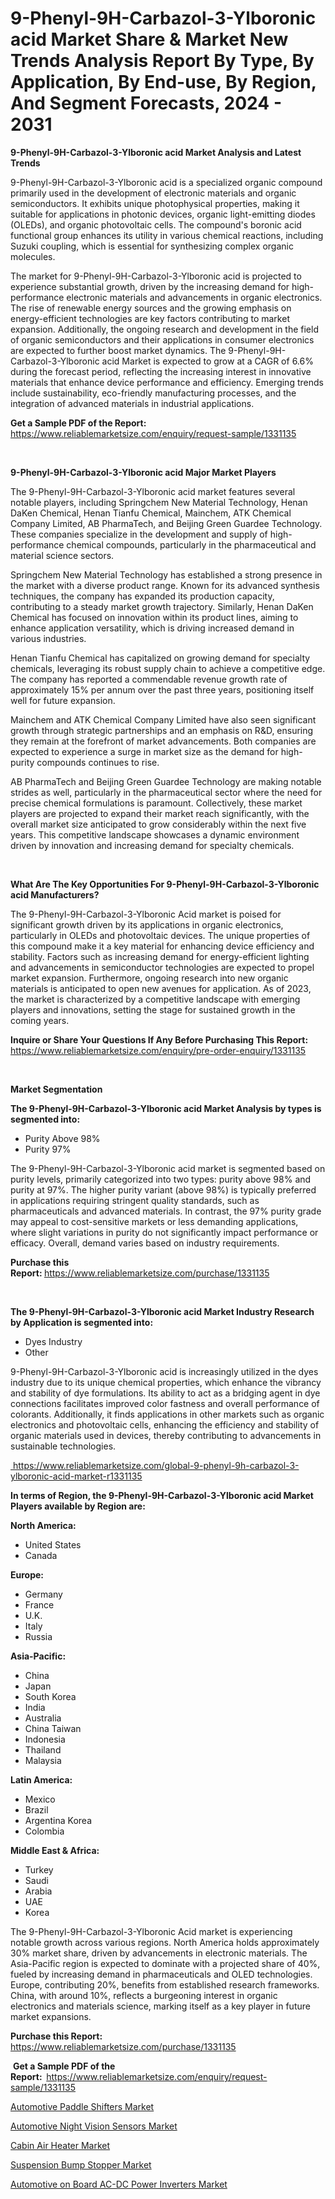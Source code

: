 <p><h1>9-Phenyl-9H-Carbazol-3-Ylboronic acid Market Share & Market New Trends Analysis Report By Type, By Application, By End-use, By Region, And Segment Forecasts, 2024 - 2031</h1></p><p><strong>9-Phenyl-9H-Carbazol-3-Ylboronic acid Market Analysis and Latest Trends</strong></p>
<p><p>9-Phenyl-9H-Carbazol-3-Ylboronic acid is a specialized organic compound primarily used in the development of electronic materials and organic semiconductors. It exhibits unique photophysical properties, making it suitable for applications in photonic devices, organic light-emitting diodes (OLEDs), and organic photovoltaic cells. The compound's boronic acid functional group enhances its utility in various chemical reactions, including Suzuki coupling, which is essential for synthesizing complex organic molecules.</p><p>The market for 9-Phenyl-9H-Carbazol-3-Ylboronic acid is projected to experience substantial growth, driven by the increasing demand for high-performance electronic materials and advancements in organic electronics. The rise of renewable energy sources and the growing emphasis on energy-efficient technologies are key factors contributing to market expansion. Additionally, the ongoing research and development in the field of organic semiconductors and their applications in consumer electronics are expected to further boost market dynamics. The 9-Phenyl-9H-Carbazol-3-Ylboronic acid Market is expected to grow at a CAGR of 6.6% during the forecast period, reflecting the increasing interest in innovative materials that enhance device performance and efficiency. Emerging trends include sustainability, eco-friendly manufacturing processes, and the integration of advanced materials in industrial applications.</p></p>
<p><strong>Get a Sample PDF of the Report:&nbsp;</strong> <a href="https://www.reliablemarketsize.com/enquiry/request-sample/1331135?utm_campaign=1734&utm_medium=2&utm_source=Github&utm_content=ia&utm_term=16102024&utm_id=9-phenyl-9h-carbazol-3-ylboronic-acid">https://www.reliablemarketsize.com/enquiry/request-sample/1331135</a></p>
<p>&nbsp;</p>
<p><strong>9-Phenyl-9H-Carbazol-3-Ylboronic acid Major Market Players</strong></p>
<p><p>The 9-Phenyl-9H-Carbazol-3-Ylboronic acid market features several notable players, including Springchem New Material Technology, Henan DaKen Chemical, Henan Tianfu Chemical, Mainchem, ATK Chemical Company Limited, AB PharmaTech, and Beijing Green Guardee Technology. These companies specialize in the development and supply of high-performance chemical compounds, particularly in the pharmaceutical and material science sectors.</p><p>Springchem New Material Technology has established a strong presence in the market with a diverse product range. Known for its advanced synthesis techniques, the company has expanded its production capacity, contributing to a steady market growth trajectory. Similarly, Henan DaKen Chemical has focused on innovation within its product lines, aiming to enhance application versatility, which is driving increased demand in various industries.</p><p>Henan Tianfu Chemical has capitalized on growing demand for specialty chemicals, leveraging its robust supply chain to achieve a competitive edge. The company has reported a commendable revenue growth rate of approximately 15% per annum over the past three years, positioning itself well for future expansion.</p><p>Mainchem and ATK Chemical Company Limited have also seen significant growth through strategic partnerships and an emphasis on R&D, ensuring they remain at the forefront of market advancements. Both companies are expected to experience a surge in market size as the demand for high-purity compounds continues to rise.</p><p>AB PharmaTech and Beijing Green Guardee Technology are making notable strides as well, particularly in the pharmaceutical sector where the need for precise chemical formulations is paramount. Collectively, these market players are projected to expand their market reach significantly, with the overall market size anticipated to grow considerably within the next five years. This competitive landscape showcases a dynamic environment driven by innovation and increasing demand for specialty chemicals.</p></p>
<p>&nbsp;</p>
<p><strong>What Are The Key Opportunities For 9-Phenyl-9H-Carbazol-3-Ylboronic acid Manufacturers?</strong></p>
<p><p>The 9-Phenyl-9H-Carbazol-3-Ylboronic Acid market is poised for significant growth driven by its applications in organic electronics, particularly in OLEDs and photovoltaic devices. The unique properties of this compound make it a key material for enhancing device efficiency and stability. Factors such as increasing demand for energy-efficient lighting and advancements in semiconductor technologies are expected to propel market expansion. Furthermore, ongoing research into new organic materials is anticipated to open new avenues for application. As of 2023, the market is characterized by a competitive landscape with emerging players and innovations, setting the stage for sustained growth in the coming years.</p></p>
<p><strong>Inquire or Share Your Questions If Any Before Purchasing This Report:</strong> <a href="https://www.reliablemarketsize.com/enquiry/pre-order-enquiry/1331135?utm_campaign=1734&utm_medium=2&utm_source=Github&utm_content=ia&utm_term=16102024&utm_id=9-phenyl-9h-carbazol-3-ylboronic-acid">https://www.reliablemarketsize.com/enquiry/pre-order-enquiry/1331135</a></p>
<p>&nbsp;</p>
<p><strong>Market Segmentation</strong></p>
<p><strong>The 9-Phenyl-9H-Carbazol-3-Ylboronic acid Market Analysis by types is segmented into:</strong></p>
<p><ul><li>Purity Above 98%</li><li>Purity 97%</li></ul></p>
<p><p>The 9-Phenyl-9H-Carbazol-3-Ylboronic acid market is segmented based on purity levels, primarily categorized into two types: purity above 98% and purity at 97%. The higher purity variant (above 98%) is typically preferred in applications requiring stringent quality standards, such as pharmaceuticals and advanced materials. In contrast, the 97% purity grade may appeal to cost-sensitive markets or less demanding applications, where slight variations in purity do not significantly impact performance or efficacy. Overall, demand varies based on industry requirements.</p></p>
<p><strong>Purchase this Report:&nbsp;</strong><a href="https://www.reliablemarketsize.com/purchase/1331135?utm_campaign=1734&utm_medium=2&utm_source=Github&utm_content=ia&utm_term=16102024&utm_id=9-phenyl-9h-carbazol-3-ylboronic-acid">https://www.reliablemarketsize.com/purchase/1331135</a></p>
<p>&nbsp;</p>
<p><strong>The 9-Phenyl-9H-Carbazol-3-Ylboronic acid Market Industry Research by Application is segmented into:</strong></p>
<p><ul><li>Dyes Industry</li><li>Other</li></ul></p>
<p><p>9-Phenyl-9H-Carbazol-3-Ylboronic acid is increasingly utilized in the dyes industry due to its unique chemical properties, which enhance the vibrancy and stability of dye formulations. Its ability to act as a bridging agent in dye connections facilitates improved color fastness and overall performance of colorants. Additionally, it finds applications in other markets such as organic electronics and photovoltaic cells, enhancing the efficiency and stability of organic materials used in devices, thereby contributing to advancements in sustainable technologies.</p></p>
<p><a href="https://www.reliablemarketsize.com/global-9-phenyl-9h-carbazol-3-ylboronic-acid-market-r1331135?utm_campaign=1734&utm_medium=2&utm_source=Github&utm_content=ia&utm_term=16102024&utm_id=9-phenyl-9h-carbazol-3-ylboronic-acid">&nbsp;https://www.reliablemarketsize.com/global-9-phenyl-9h-carbazol-3-ylboronic-acid-market-r1331135</a></p>
<p><strong>In terms of Region, the 9-Phenyl-9H-Carbazol-3-Ylboronic acid Market Players available by Region are:</strong></p>
<p>
    <p> <strong> North America: </strong>
        <ul>
            <li>United States</li>
            <li>Canada</li>
        </ul>
        </p> 
    <p> <strong> Europe: </strong>
        <ul>
            <li>Germany</li>
            <li>France</li>
            <li>U.K.</li>
            <li>Italy</li>
            <li>Russia</li>
        </ul>
        </p> 
    <p> <strong> Asia-Pacific: </strong>
        <ul>
            <li>China</li>
            <li>Japan</li>
            <li>South Korea</li>
            <li>India</li>
            <li>Australia</li>
            <li>China Taiwan</li>
            <li>Indonesia</li>
            <li>Thailand</li>
            <li>Malaysia</li>
        </ul>
        </p> 
    <p> <strong> Latin America: </strong>
        <ul>
            <li>Mexico</li>
            <li>Brazil</li>
            <li>Argentina Korea</li>
            <li>Colombia</li>
        </ul>
        </p> 
    <p> <strong> Middle East & Africa: </strong>
        <ul>
            <li>Turkey</li>
            <li>Saudi</li>
            <li>Arabia</li>
            <li>UAE</li>
            <li>Korea</li>
        </ul>
    </p>
    </p>
<p><p>The 9-Phenyl-9H-Carbazol-3-Ylboronic Acid market is experiencing notable growth across various regions. North America holds approximately 30% market share, driven by advancements in electronic materials. The Asia-Pacific region is expected to dominate with a projected share of 40%, fueled by increasing demand in pharmaceuticals and OLED technologies. Europe, contributing 20%, benefits from established research frameworks. China, with around 10%, reflects a burgeoning interest in organic electronics and materials science, marking itself as a key player in future market expansions.</p></p>
<p><strong>Purchase this Report: </strong><a href="https://www.reliablemarketsize.com/purchase/1331135?utm_campaign=1734&utm_medium=2&utm_source=Github&utm_content=ia&utm_term=16102024&utm_id=9-phenyl-9h-carbazol-3-ylboronic-acid">https://www.reliablemarketsize.com/purchase/1331135</a></p>
<p>&nbsp;<strong>Get a Sample PDF of the Report:&nbsp;&nbsp;</strong><a href="https://www.reliablemarketsize.com/enquiry/request-sample/1331135?utm_campaign=1734&utm_medium=2&utm_source=Github&utm_content=ia&utm_term=16102024&utm_id=9-phenyl-9h-carbazol-3-ylboronic-acid">https://www.reliablemarketsize.com/enquiry/request-sample/1331135</a></p>
<p><strong></strong></p>
<p><p><a href="https://www.linkedin.com/pulse/unveiling-market-trends-global-automotive-paddle-shifters-bmoke?trk=public_post_embed_feed-article-content&utm_campaign=1734&utm_medium=2&utm_source=Github&utm_content=ia&utm_term=16102024&utm_id=9-phenyl-9h-carbazol-3-ylboronic-acid">Automotive Paddle Shifters Market</a></p><p><a href="https://www.linkedin.com/pulse/automotive-night-vision-sensors-market-forecasts-trends-impact-gthee?trk=public_post_embed_feed-article-content&utm_campaign=1734&utm_medium=2&utm_source=Github&utm_content=ia&utm_term=16102024&utm_id=9-phenyl-9h-carbazol-3-ylboronic-acid">Automotive Night Vision Sensors Market</a></p><p><a href="https://www.linkedin.com/pulse/cabin-air-heater-market-trends-insights-type-application-analysis-dbq1f?trk=public_post_embed_feed-article-content&utm_campaign=1734&utm_medium=2&utm_source=Github&utm_content=ia&utm_term=16102024&utm_id=9-phenyl-9h-carbazol-3-ylboronic-acid">Cabin Air Heater Market</a></p><p><a href="https://www.linkedin.com/pulse/suspension-bump-stopper-market-global-insights-sales-trends-rf7ze?trk=public_post_embed_feed-article-content&utm_campaign=1734&utm_medium=2&utm_source=Github&utm_content=ia&utm_term=16102024&utm_id=9-phenyl-9h-carbazol-3-ylboronic-acid">Suspension Bump Stopper Market</a></p><p><a href="https://www.linkedin.com/pulse/automotive-board-ac-dc-power-inverters-market-research-lg8je?trk=public_post_embed_feed-article-content&utm_campaign=1734&utm_medium=2&utm_source=Github&utm_content=ia&utm_term=16102024&utm_id=9-phenyl-9h-carbazol-3-ylboronic-acid">Automotive on Board AC-DC Power Inverters Market</a></p></p>